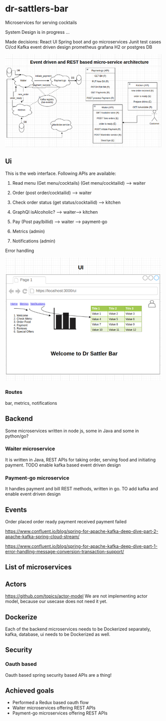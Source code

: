 # dr-sattlers-bar
Microservices for serving cocktails

System Design is in progress ...

Made decisions:
React UI
Spring boot and go microservices
Junit test cases
Ci/cd
Kafka event driven design
prometheus grafana
H2 or postgres DB

![Architecture](system-design.png)


## Ui
This is the web interface. Following APIs are available:
1) Read menu (Get menu/cocktails) (Get menu/cocktailid) --> waiter
2) Order (post order/cocktailid) --> waiter
3) Check order status (get status/cocktailid) --> kitchen
4) GraphQl isAlcoholic? --> waiter--> kitchen
5) Pay (Post pay/billid) --> waiter --> payment-go

6) Metrics (admin)
7) Notifications (admin)

Error handling

![UX](ux.png)

### Routes
bar, metrics, notifications

## Backend
Some microservices written in node js, some in Java and some in python/go?

### Waiter microservice
It is written in Java, REST APIs for taking order, serving food and initiating payment. TODO enable kafka based event driven design
### Payment-go microservice
It handles payment and bill REST methods, written in go. TO add kafka and enable event driven design

## Events

Order placed
order ready
payment received
payment failed

https://www.confluent.io/blog/spring-for-apache-kafka-deep-dive-part-2-apache-kafka-spring-cloud-stream/

https://www.confluent.io/blog/spring-for-apache-kafka-deep-dive-part-1-error-handling-message-conversion-transaction-support/

## List of microservices

## Actors
https://github.com/topics/actor-model
We are not implementing actor model, because our usecase does not need it yet.

## Dockerize
Each of the backend microservices needs to be Dockerized separately, kafka, database, ui needs to be Dockerized as well.

## Security
### Oauth based
Oauth based spring security based APIs are a thing!

## Achieved goals
- Performed a Redux based oauth flow
- Waiter microservices offering REST APIs
- Payment-go microservices offering REST APIs



